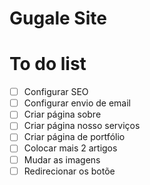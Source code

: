 # Gugale Site

# To do list

- [ ] Configurar SEO
- [ ] Configurar envio de email
- [ ] Criar página sobre
- [ ] Criar página nosso serviços
- [ ] Criar página de portfólio
- [ ] Colocar mais 2 artigos
- [ ] Mudar as imagens
- [ ] Redirecionar os botõe
